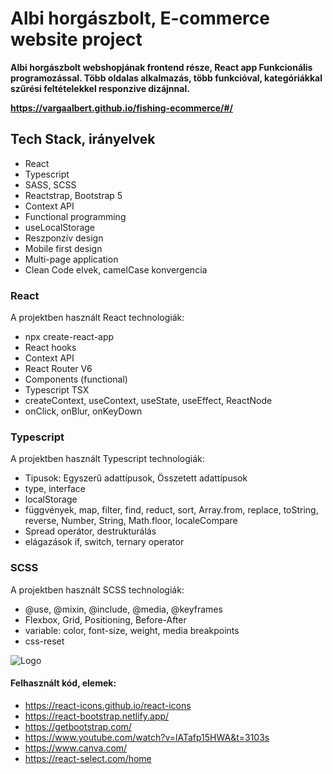 # Albi horgászbolt, E-commerce website project

**Albi horgászbolt webshopjának frontend része, React app Funkcionális programozással. Több oldalas alkalmazás, több funkcióval, kategóriákkal szűrési feltételekkel responzive dizájnnal.**

**https://vargaalbert.github.io/fishing-ecommerce/#/**

## Tech Stack, irányelvek

- React
- Typescript
- SASS, SCSS
- Reactstrap, Bootstrap 5
- Context API
- Functional programming
- useLocalStorage
- Reszponzív design
- Mobile first design
- Multi-page application
- Clean Code elvek, camelCase konvergencia

### React

A projektben használt React technologiák:

- npx create-react-app
- React hooks
- Context API
- React Router V6
- Components (functional)
- Typescript TSX
- createContext, useContext, useState, useEffect, ReactNode
- onClick, onBlur, onKeyDown

### Typescript

A projektben használt Typescript technologiák:

- Tipusok: Egyszerű adattípusok, Összetett adattípusok
- type, interface
- localStorage
- függvények, map, filter, find, reduct, sort, Array.from, replace, toString, reverse, Number, String, Math.floor, localeCompare
- Spread operátor, destrukturálás
- elágazások if, switch, ternary operator

### SCSS

A projektben használt SCSS technologiák:

- @use, @mixin, @include, @media, @keyframes
- Flexbox, Grid, Positioning, Before-After
- variable: color, font-size, weight, media breakpoints
- css-reset

![Logo](./src/img/logo.png)

#### Felhasznált kód, elemek:

- https://react-icons.github.io/react-icons
- https://react-bootstrap.netlify.app/
- https://getbootstrap.com/
- https://www.youtube.com/watch?v=lATafp15HWA&t=3103s
- https://www.canva.com/
- https://react-select.com/home
